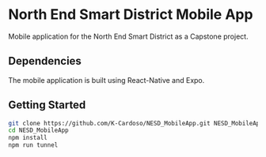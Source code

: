 # North End Smart District Mobile App

Mobile application for the North End Smart District as a Capstone project.

## Dependencies

The mobile application is built using React-Native and Expo.

## Getting Started

```bash
git clone https://github.com/K-Cardoso/NESD_MobileApp.git NESD_MobileApp
cd NESD_MobileApp
npm install
npm run tunnel
```